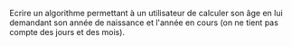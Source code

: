 Ecrire un algorithme permettant à un utilisateur de calculer son âge en lui demandant son année de naissance et l'année en cours (on ne tient pas compte des jours et des mois). 

